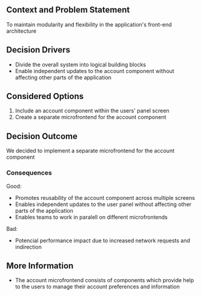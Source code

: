 ## Context and Problem Statement
To maintain modularity and flexibility in the application's front-end architecture
## Decision Drivers
* Divide the overall system into logical building blocks
* Enable independent updates to the account component without affecting other parts of the application
## Considered Options
1. Include an account component within the users' panel screen
2. Create a separate microfrontend for the account component
## Decision Outcome
We decided to implement a separate microfrontend for the account component 
### Consequences
Good:
* Promotes reusability of the account component across multiple screens
* Enables independent updates to the user panel without affecting other parts of the application
* Enables teams to work in paralell on different microfrontends

Bad:
* Potencial performance impact due to increased network requests and indirection
## More Information
* The account microfrontend consists of components which provide help to the users to manage their account preferences and information